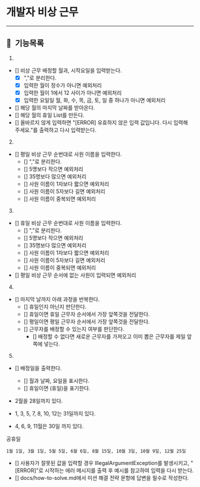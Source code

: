 # 개발자 비상 근무

---

## 📌 &nbsp;기능목록

1.

- [] 비상 근무 배정할 월과, 시작요일을 입력받는다.
    - [x] ","로 분리한다.
    - [x] 입력한 월이 정수가 아니면 예외처리
    - [x] 입력한 월이 1에서 12 사이가 아니면 예외처리
    - [x] 입력한 요일일 월, 화, 수, 목, 금, 토, 일 중 하나가 아니면 예외처리
- [] 해당 월의 마지막 날짜를 받아온다.
- [] 해당 월의 휴일 List를 만든다.
- [] 올바르지 않게 입력하면 "[ERROR] 유효하지 않은 입력 값입니다. 다시 입력해 주세요."를 출력하고 다시 입력받는다.


2.

- [] 평일 비상 근무 순번대로 사원 이름을 입력한다.
    - [] ","로 분리한다.
    - [] 5명보다 작으면 예외처리
    - [] 35명보다 많으면 예외처리
    - [] 사원 이름이 1자보다 짧으면 예외처리
    - [] 사원 이름이 5자보다 길면 예외처리
    - [] 사원 이름이 중복되면 예외처리

3.

- [] 휴일 비상 근무 순번대로 사원 이름을 입력한다.
    - [] ","로 분리한다.
    - [] 5명보다 작으면 예외처리
    - [] 35명보다 많으면 예외처리
    - [] 사원 이름이 1자보다 짧으면 예외처리
    - [] 사원 이름이 5자보다 길면 예외처리
    - [] 사원 이름이 중복되면 예외처리
- [] 평일 비상 근무 순서에 없는 사원이 입력되면 예외처리

4.

- [] 마지막 날까지 아래 과정을 반복한다.
    - [] 휴일인지 아닌지 판단한다.
    - [] 휴일이면 휴일 근무자 순서에서 가장 앞쪽것을 전달한다.
    - [] 평일이면 평일 근무자 순서에서 가장 앞쪽것을 전달한다.
    - [] 근무자를 배정할 수 있는지 여부를 판단한다.
        - [] 배정할 수 없다면 새로운 근무자를 가져오고 이미 뽑은 근무자를 제일 앞쪽에 넣는다.

5.

- [] 배정일을 출력한다.
    - [] 월과 날짜, 요일을 표시한다.
    - [] 휴일이면 (휴일)을 표기한다.

- 2월을 28일까지 있다.
- 1, 3, 5, 7, 8, 10, 12는 31일까지 있다.
- 4, 6, 9, 11월은 30일 까지 있다.

공휴일

```
1월 1일, 3월 1일, 5월 5일, 6월 6일, 8월 15일, 10월 3일, 10월 9일, 12월 25일
```

- [] 사용자가 잘못된 값을 입력할 경우 IllegalArgumentException를 발생시키고, "[ERROR]"로 시작하는 에러 메시지를 출력 후 예시를 참고하여 입력을 다시 받는다.
- [] docs/how-to-solve.md에서 미션 해결 전략 문항에 답변을 필수로 작성한다.